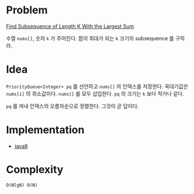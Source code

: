 # Problem

[Find Subsequence of Length K With the Largest Sum](https://leetcode.com/problems/find-subsequence-of-length-k-with-the-largest-sum/)

수열 `nums[]`, 숫자 `k` 가 주어진다. 합이 최대가 되는 `k` 크기의
subsequence 를 구하라.

# Idea

`PriorityQueue<Integer> pq` 를 선언하고 `nums[]` 의 인덱스를
저장한다. 꼭대기값은 `nums[i]` 의 최소값이다. `nums[]` 를 모두
삽입한다. `pq` 의 크기는 `k` 보다 작거나 같다.

`pq` 를 꺼내 인덱스의 오름차순으로 정렬한다. 그것이 곧 답이다.

# Implementation

* [java8](MainApp.java)

# Complexity

```
O(NlgN) O(N)
```
